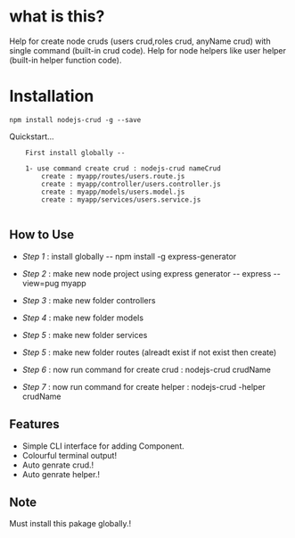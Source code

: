 # what is this?

Help for create node cruds (users crud,roles crud, anyName crud) with single command (built-in crud code).
Help for node helpers like user helper (built-in helper function code).

# Installation 

`npm install nodejs-crud -g --save`

Quickstart...

```
    First install globally -- 

    1- use command create crud : nodejs-crud nameCrud
        create : myapp/routes/users.route.js
        create : myapp/controller/users.controller.js
        create : myapp/models/users.model.js
        create : myapp/services/users.service.js
        

```

## How to Use 

* *Step 1* : install globally -- npm install -g express-generator

* *Step 2* : make new node project using express generator  --  express --view=pug myapp

* *Step 3* : make new folder controllers

* *Step 4* : make new folder models

* *Step 5* : make new folder services

* *Step 5* : make new folder routes (alreadt exist if not exist then create)

* *Step 6* : now run command for create crud : nodejs-crud crudName

* *Step 7* : now run command for create helper : nodejs-crud -helper crudName

## Features

* Simple CLI interface for adding Component.
* Colourful terminal output!
* Auto genrate crud.!
* Auto genrate helper.!

## Note
   Must install this pakage globally.! 
